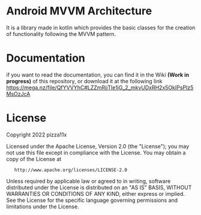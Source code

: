 # Android MVVM Architecture
It is a library made in kotlin which provides the basic classes for the creation of functionality following the MVVM pattern.

# Documentation
if you want to read the documentation, you can find it in the Wiki **(Work in progress)** of this repository, or download it at the following link
https://mega.nz/file/QfYVVYhC#LZZmRjjTIe1jG_2_mkvUDxRH2x5OkIPsPIz5MsOzJcA

# License
Copyright 2022 pizza11x

Licensed under the Apache License, Version 2.0 (the "License");
you may not use this file except in compliance with the License.
You may obtain a copy of the License at

       http://www.apache.org/licenses/LICENSE-2.0

Unless required by applicable law or agreed to in writing, software
distributed under the License is distributed on an "AS IS" BASIS,
WITHOUT WARRANTIES OR CONDITIONS OF ANY KIND, either express or implied.
See the License for the specific language governing permissions and
limitations under the License.
